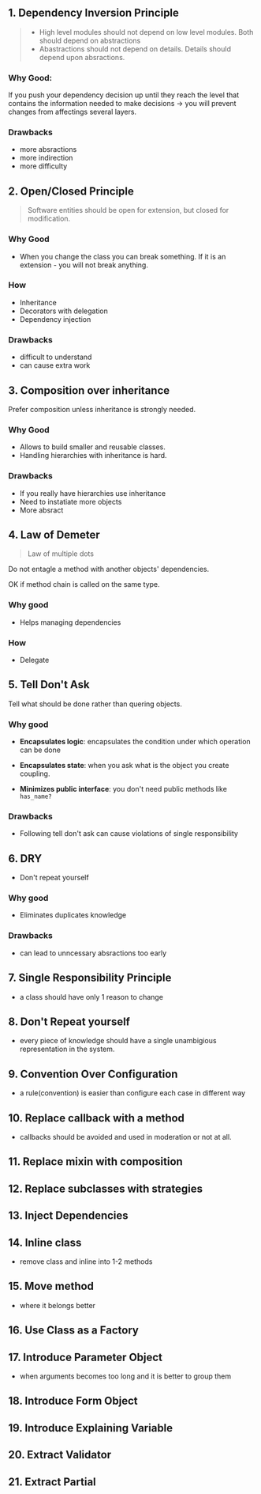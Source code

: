 ## 1. Dependency Inversion Principle
> - High level modules should not depend on low level modules. Both should depend on abstractions
> - Abastractions should not depend on details. Details should depend upon absractions.

### Why Good:

If you push your dependency decision up until they reach the level that contains the information needed to make decisions -> you will prevent changes from affectings several layers.

### Drawbacks
- more absractions
- more indirection
- more difficulty

## 2. Open/Closed Principle

> Software entities should be open for extension, but closed for modification.

### Why Good

- When you change the class you can break something. If it is an extension - you will not break anything.

### How
- Inheritance
- Decorators with delegation
- Dependency injection

### Drawbacks
- difficult to understand
- can cause extra work

## 3. Composition over inheritance

Prefer composition unless inheritance is strongly needed.

### Why Good
- Allows to build smaller and reusable classes.
- Handling hierarchies with inheritance is hard.

### Drawbacks
- If you really have hierarchies use inheritance
- Need to instatiate more objects
- More absract

## 4. Law of Demeter

> Law of multiple dots

Do not entagle a method with another objects' dependencies.

OK if method chain is called on the same type.

### Why good
- Helps managing dependencies

### How
- Delegate

## 5. Tell Don't Ask

Tell what should be done rather than quering objects.

### Why good
- **Encapsulates logic**: encapsulates the condition under which operation can be done

- **Encapsulates state**: when you ask what is the object you create coupling.

- **Minimizes public interface**: you don't need public methods like `has_name?`

### Drawbacks

- Following tell don't ask can cause violations of single responsibility

## 6. DRY

- Don't repeat yourself

### Why good

- Eliminates duplicates knowledge

### Drawbacks

- can lead to unncessary absractions too early

## 7. Single Responsibility Principle

- a class should have only 1 reason to change

## 8. Don't Repeat yourself

- every piece of knowledge should have a single unambigious representation in the system.

## 9. Convention Over Configuration

- a rule(convention) is easier than configure each case in different way

## 10. Replace callback with a method

- callbacks should be avoided and used in moderation or not at all.

## 11. Replace mixin with composition

## 12. Replace subclasses with strategies

## 13. Inject Dependencies

## 14. Inline class

- remove class and inline into 1-2 methods

## 15. Move method

- where it belongs better

## 16. Use Class as a Factory

## 17. Introduce Parameter Object

- when arguments becomes too long and it is better to group them

## 18. Introduce Form Object

## 19. Introduce Explaining Variable

## 20. Extract Validator

## 21. Extract Partial
